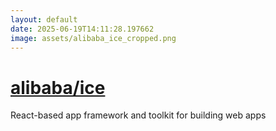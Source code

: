 ```yaml
---
layout: default
date: 2025-06-19T14:11:28.197662
image: assets/alibaba_ice_cropped.png
---
```


# [alibaba/ice](https://github.com/alibaba/ice)

React-based app framework and toolkit for building web apps
